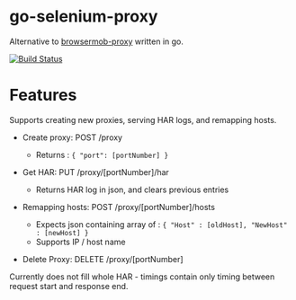 go-selenium-proxy
=================
Alternative to [browsermob-proxy](https://github.com/lightbody/browsermob-proxy) written in go.

[![Build Status](https://travis-ci.org/Hellspam/go-selenium-proxy.svg?branch=master)](https://travis-ci.org/Hellspam/go-selenium-proxy)

Features
========

Supports creating new proxies, serving HAR logs, and remapping hosts.

- Create proxy: POST /proxy
  - Returns : ```{ "port": [portNumber] }```

- Get HAR: PUT /proxy/[portNumber]/har
  - Returns HAR log in json, and clears previous entries
  
- Remapping hosts: POST /proxy/[portNumber]/hosts
  - Expects json containing array of : ```{ "Host" : [oldHost], "NewHost" : [newHost] }```
  - Supports IP / host name

- Delete Proxy: DELETE /proxy/[portNumber]

Currently does not fill whole HAR - timings contain only timing between request start and response end.
